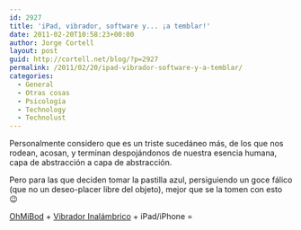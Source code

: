 ```yaml
---
id: 2927
title: 'iPad, vibrador, software y... ¡a temblar!'
date: 2011-02-20T10:58:23+00:00
author: Jorge Cortell
layout: post
guid: http://cortell.net/blog/?p=2927
permalink: /2011/02/20/ipad-vibrador-software-y-a-temblar/
categories:
  - General
  - Otras cosas
  - Psicología
  - Technology
  - Technolust
---
```

Personalmente considero que es un triste sucedáneo más, de los que nos rodean, acosan, y terminan despojándonos de nuestra esencia humana, capa de abstracción a capa de abstracción.

Pero para las que deciden tomar la pastilla azul, persiguiendo un goce fálico (que no un deseo-placer libre del objeto), mejor que se la tomen con esto 😉

<a title="http://itunes.apple.com/app/id395144394" href="http://itunes.apple.com/app/id395144394" target="_blank">OhMiBod</a> + <a title="http://www.ohmibod.com/wireless-vibrators/" href="http://www.ohmibod.com/wireless-vibrators/" target="_blank">Vibrador Inalámbrico</a> + iPad/iPhone =
